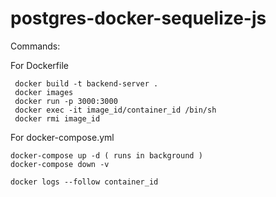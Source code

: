 # postgres-docker-sequelize-js

Commands: 

For Dockerfile
```
 docker build -t backend-server . 
 docker images
 docker run -p 3000:3000
 docker exec -it image_id/container_id /bin/sh
 docker rmi image_id         
```

For docker-compose.yml

```
docker-compose up -d ( runs in background )
docker-compose down -v 
```

`docker logs --follow container_id`
